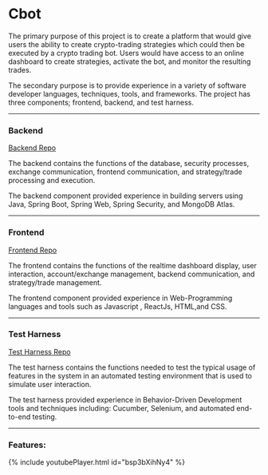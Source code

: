 # **Cbot**

The primary purpose of this project is to create a platform that would give users the ability to create crypto-trading
strategies which could then be executed by a crypto trading bot. Users would have access to an online dashboard 
to create strategies, activate the bot, and monitor the resulting trades.

The secondary purpose is to provide experience in a variety of software developer languages, techniques,
tools, and frameworks. The project has three components; frontend, backend, and test harness.

---

### Backend

[Backend Repo](https://github.com/MSadoon94/CbotBackend)

The backend contains the functions of the database, security processes, exchange communication, frontend communication,
and strategy/trade processing and execution.

The backend component provided experience in building servers using Java, Spring Boot, Spring Web, Spring Security,
and MongoDB Atlas.

---

### Frontend

[Frontend Repo](https://github.com/MSadoon94/CbotFrontend)

The frontend contains the functions of the realtime dashboard display, user interaction, account/exchange management,
backend communication, and strategy/trade management.

The frontend component provided experience in Web-Programming languages and tools such as Javascript , ReactJs,
HTML,and CSS.

---

### Test Harness

[Test Harness Repo](https://github.com/MSadoon94/CbotTestHarness)

The test harness contains the functions needed to test the typical usage of features in the system in an 
automated testing environment that is used to simulate user interaction.

The test harness provided experience in Behavior-Driven Development tools and techniques including: Cucumber, Selenium,
and automated end-to-end testing.

---

### Features:

{% include youtubePlayer.html id="bsp3bXihNy4" %}